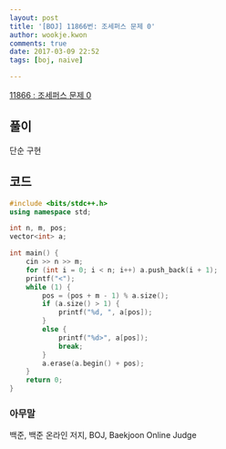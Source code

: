 ```yaml
---
layout: post
title: '[BOJ] 11866번: 조세퍼스 문제 0'
author: wookje.kwon
comments: true
date: 2017-03-09 22:52
tags: [boj, naive]

---
```


[11866 : 조세퍼스 문제 0](https://www.acmicpc.net/problem/11866)

## 풀이

단순 구현  

## 코드

```cpp
#include <bits/stdc++.h>
using namespace std;

int n, m, pos;
vector<int> a;

int main() {
	cin >> n >> m;
	for (int i = 0; i < n; i++) a.push_back(i + 1);
	printf("<");
	while (1) {
		pos = (pos + m - 1) % a.size();
		if (a.size() > 1) {
			printf("%d, ", a[pos]);
		}
		else {
			printf("%d>", a[pos]);
			break;
		}
		a.erase(a.begin() + pos);
	}
	return 0;
}
```

### 아무말  
백준, 백준 온라인 저지, BOJ, Baekjoon Online Judge

